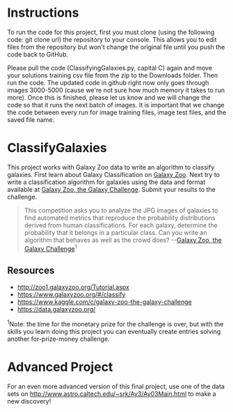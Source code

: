 # Instructions
To run the code for this project, first you must clone (using the following code: git clone url) the repository to your console. This allows you to edit files from the repository but won't change the original file until you push the code back to GitHub.


Please pull the code (ClassifyingGalaxies.py, capital C) again and move your solutions training csv file from the zip to the Downloads folder. Then run the code. The updated code in github right now only goes through images 3000-5000 (cause we're not sure how much memory it takes to run more). Once this is finished, please let us know and we will change the code so that it runs the next batch of images. It is important that we change the code between every run for image training files, image test files, and the saved file name.

# ClassifyGalaxies
This project works with Galaxy Zoo data to write an algorithm to classify galaxies. First learn about Galaxy Classification on [Galaxy Zoo](http://zoo1.galaxyzoo.org/Tutorial.aspx). Next try to write a classification algorithm for galaxies using the data and format available at [Galaxy Zoo, the Galaxy Challenge](https://www.kaggle.com/c/galaxy-zoo-the-galaxy-challenge). Submit your results to the challenge.

> This competition asks you to analyze the JPG images of galaxies to find automated metrics that reproduce the probability distributions derived from human classifications. For each galaxy, determine the probability that it belongs in a particular class. Can you write an algorithm that behaves as well as the crowd does? --[Galaxy Zoo, the Galaxy Challenge](https://www.kaggle.com/c/galaxy-zoo-the-galaxy-challenge)<sup>1</sup>

## Resources
* http://zoo1.galaxyzoo.org/Tutorial.aspx
* https://www.galaxyzoo.org/#/classify
* https://www.kaggle.com/c/galaxy-zoo-the-galaxy-challenge
* https://data.galaxyzoo.org/


<sup>1</sup>Note: the time for the monetary prize for the challenge is over, but with the skills you learn doing this project you can eventually create entries solving another for-prize-money challenge.

# Advanced Project
For an even more advanced version of this final project, use one of the data sets on http://www.astro.caltech.edu/~srk/Ay3/Ay03Main.html to make a new discovery!
